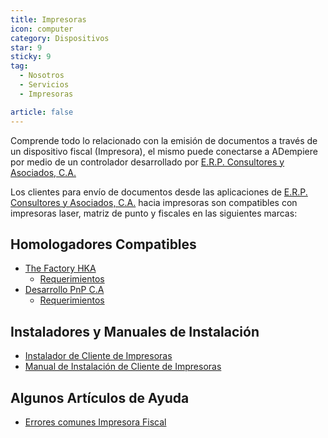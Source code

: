 ```yaml
---
title: Impresoras
icon: computer
category: Dispositivos
star: 9
sticky: 9
tag:
  - Nosotros
  - Servicios
  - Impresoras

article: false
---
```


Comprende todo lo relacionado con la emisión de documentos a través de un dispositivo fiscal (Impresora), el mismo puede conectarse a ADempiere por medio de un controlador desarrollado por [E.R.P. Consultores y Asociados, C.A.](http://erpya.com)

Los clientes para envío de documentos desde las aplicaciones de [E.R.P. Consultores y Asociados, C.A.](http://erpya.com) hacia impresoras son compatibles con impresoras laser, matriz de punto y fiscales en las siguientes marcas:

## Homologadores Compatibles

- [The Factory HKA](./factory-hka/)
  - [Requerimientos](./factory-hka/requeriments.md)
- [Desarrollo PnP C.A](./pnp/)
  - [Requerimientos](./pnp/requeriments.md)


## Instaladores y Manuales de Instalación

- [Instalador de Cliente de Impresoras](../../../downloads/updates/devices/fiscal-printer)
- [Manual de Instalación de Cliente de Impresoras](printer-client-install.md)

## Algunos Artículos de Ayuda

- [Errores comunes Impresora Fiscal](commons-errors-fiscal-printer.md)
